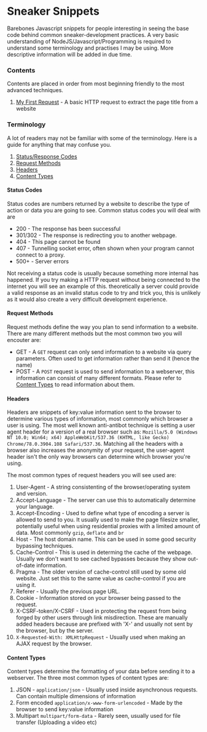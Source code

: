 # Sneaker Snippets
Barebones Javascript snippets for people interesting in seeing the base code behind common sneaker-development practices. A very basic understanding of NodeJS/Javascript/Programming is required to understand some terminology and practises I may be using. More descriptive information will be added in due time.

### Contents

Contents are placed in order from most beginning friendly to the most advanced techniques.

1) [My First Request](/snippets/requests) - A basic HTTP request to extract the page title from a website


### Terminology

A lot of readers may not be familiar with some of the terminology. Here is a guide for anything that may confuse you.

1) [Status/Response Codes](#status-codes)
2) [Request Methods](#request-methods)
3) [Headers](#headers)
3) [Content Types](#content-types)


#### Status Codes

Status codes are numbers returned by a website to describe the type of action or data you are going to see. Common status codes you will deal with are

* 200 - The response has been successful
* 301/302 - The response is redirecting you to another webpage.
* 404 - This page cannot be found
* 407 - Tunnelling socket error, often shown when your program cannot connect to a proxy.
* 500+ - Server errors

Not receiving a status code is usually because something more internal has happened. If you try making a HTTP request without being connected to the internet you will see an example of this. theoretically a server could provide a valid response as an invalid status code to try and trick you, this is unlikely as it would also create a very difficult development experience.


#### Request Methods

Request methods define the way you plan to send information to a website. There are many different methods but the most common two you will encouter are:

* GET - A `GET` request can only send information to a website via query parameters. Often used to get information rather than send it (hence the name)
* POST - A `POST` request is used to send information to a webserver, this information can consist of many different formats. Please refer to [Content Types](#content-types) to read information about them.


#### Headers

Headers are snippets of key:value information sent to the browser to determine various types of information, most commonly which browser a user is using. The most well known anti-antibot technique is setting a user agent header for a version of a real browser such as: `Mozilla/5.0 (Windows NT 10.0; Win64; x64) AppleWebKit/537.36 (KHTML, like Gecko) Chrome/78.0.3904.108 Safari/537.36`. Matching all the headers with a browser also increases the anonymity of your request, the user-agent header isn't the only way browsers can determine which browser you're using.

The most common types of request headers you will see used are:
1) User-Agent - A string consistenting of the browser/operating system and version.
2) Accept-Language - The server can use this to automatically determine your language.
3) Accept-Encoding - Used to define what type of encoding a server is allowed to send to you. It usually used to make the page filesize smaller, potentially useful when using residential proxies with a limited amount of data. Most commonly `gzip`, `deflate` and `br`
4) Host - The host domain name. This can be used in some good security bypassing techniques.
5) Cache-Control - This is used in determing the cache of the webpage. Usually we don't want to see cached bypasses because they show out-of-date information.
6) Pragma - The older version of cache-control still used by some old website. Just set this to the same value as cache-control if you are using it.
7) Referer - Usually the previous page URL.
8) Cookie - Information stored on your browser being passed to the request.
9) X-CSRF-token/X-CSRF - Used in protecting the request from being forged by other users through link misdirection. These are manually added headers because are prefixed with 'X-' and usually not sent by the browser, but by the server.
10) `X-Requested-With: XMLHttpRequest` - Usually used when making an AJAX request by the browser.


#### Content Types

Content types determine the formatting of your data before sending it to a webserver. The three most common types of content types are:

1) JSON - `application/json` - Usually used inside asynchronous requests. Can contain multiple dimensions of information
2) Form encoded `application/x-www-form-urlencoded` - Made by the browser to send key:value information
3) Multipart `multipart/form-data` - Rarely seen, usually used for file transfer (Uploading a video etc)